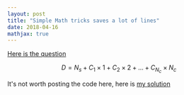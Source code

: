 ```yaml
---
layout: post
title: "Simple Math tricks saves a lot of lines"
date: 2018-04-16
mathjax: true
---
```


<a href="https://codejam.withgoogle.com/2018/challenges/00000000000000cb/dashboard">Here is the question</a>

$$ D =  N_{s} + C_{1} \times 1 +  C_{2} \times 2 + ...+ C_{N_{c}} \times N_{c} $$

It's not worth posting the code here, here is 
<a href="https://gist.github.com/yinghuixia/add2de5f60d09b8f8dde9d7dfe51ea44">my solution</a>